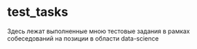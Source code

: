 # test_tasks


Здесь лежат выполненные мною тестовые задания в рамках собеседований на позиции в области data-science
